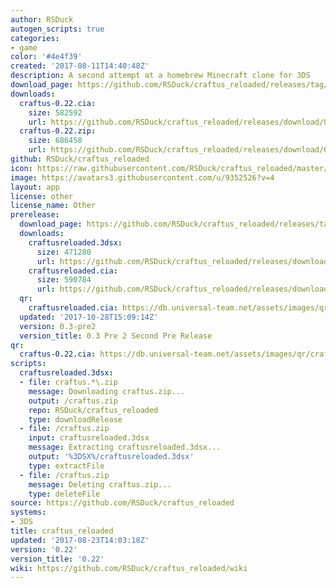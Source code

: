 ```yaml
---
author: RSDuck
autogen_scripts: true
categories:
- game
color: '#4e4f39'
created: '2017-08-11T14:40:48Z'
description: A second attempt at a homebrew Minecraft clone for 3DS
download_page: https://github.com/RSDuck/craftus_reloaded/releases/tag/0.22
downloads:
  craftus-0.22.cia:
    size: 582592
    url: https://github.com/RSDuck/craftus_reloaded/releases/download/0.22/craftus-0.22.cia
  craftus-0.22.zip:
    size: 686458
    url: https://github.com/RSDuck/craftus_reloaded/releases/download/0.22/craftus-0.22.zip
github: RSDuck/craftus_reloaded
icon: https://raw.githubusercontent.com/RSDuck/craftus_reloaded/master/icon/craftusreloaded.png
image: https://avatars3.githubusercontent.com/u/9352526?v=4
layout: app
license: other
license_name: Other
prerelease:
  download_page: https://github.com/RSDuck/craftus_reloaded/releases/tag/0.3-pre2
  downloads:
    craftusreloaded.3dsx:
      size: 471280
      url: https://github.com/RSDuck/craftus_reloaded/releases/download/0.3-pre2/craftusreloaded.3dsx
    craftusreloaded.cia:
      size: 590784
      url: https://github.com/RSDuck/craftus_reloaded/releases/download/0.3-pre2/craftusreloaded.cia
  qr:
    craftusreloaded.cia: https://db.universal-team.net/assets/images/qr/prerelease/craftusreloaded.cia.png
  updated: '2017-10-28T15:09:14Z'
  version: 0.3-pre2
  version_title: 0.3 Pre 2 Second Pre Release
qr:
  craftus-0.22.cia: https://db.universal-team.net/assets/images/qr/craftus-0.22.cia.png
scripts:
  craftusreloaded.3dsx:
  - file: craftus.*\.zip
    message: Downloading craftus.zip...
    output: /craftus.zip
    repo: RSDuck/craftus_reloaded
    type: downloadRelease
  - file: /craftus.zip
    input: craftusreloaded.3dsx
    message: Extracting craftusreloaded.3dsx...
    output: '%3DSX%/craftusreloaded.3dsx'
    type: extractFile
  - file: /craftus.zip
    message: Deleting craftus.zip...
    type: deleteFile
source: https://github.com/RSDuck/craftus_reloaded
systems:
- 3DS
title: craftus_reloaded
updated: '2017-08-23T14:03:18Z'
version: '0.22'
version_title: '0.22'
wiki: https://github.com/RSDuck/craftus_reloaded/wiki
---
```

